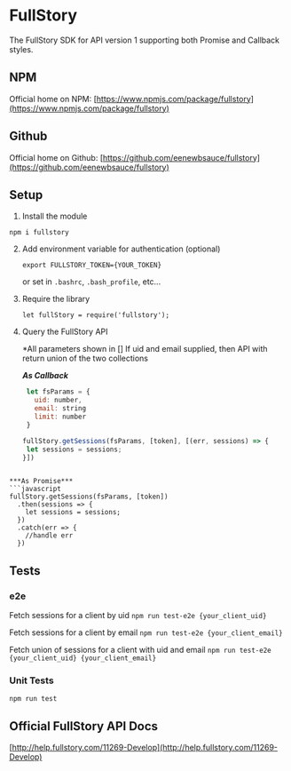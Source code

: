 # FullStory
The FullStory SDK for API version 1 supporting both Promise and Callback styles.

## NPM

Official home on NPM: [https://www.npmjs.com/package/fullstory](https://www.npmjs.com/package/fullstory)

## Github

Official home on Github: [https://github.com/eenewbsauce/fullstory](https://github.com/eenewbsauce/fullstory)

## Setup
1. Install the module

  `npm i fullstory`

2. Add environment variable for authentication (optional)

   `export FULLSTORY_TOKEN={YOUR_TOKEN}`

   or set in `.bashrc`, `.bash_profile`, etc...

3. Require the library

   `let fullStory = require('fullstory');`

4. Query the FullStory API

   *All parameters shown in []
   If uid and email supplied, then API with return union of the two collections

   ***As Callback***
   ```javascript
    let fsParams = {
      uid: number,
      email: string
      limit: number
    }

   fullStory.getSessions(fsParams, [token], [(err, sessions) => {
    let sessions = sessions;
   }])
  ```

  ***As Promise***
  ```javascript
  fullStory.getSessions(fsParams, [token])
    .then(sessions => {
      let sessions = sessions;
    })
    .catch(err => {
      //handle err
    })
  ```

## Tests

### e2e

Fetch sessions for a client by uid
`npm run test-e2e {your_client_uid}`

Fetch sessions for a client by email
`npm run test-e2e {your_client_email}`

Fetch union of sessions for a client with uid and email
`npm run test-e2e {your_client_uid} {your_client_email}`

### Unit Tests

`npm run test`

## Official FullStory API Docs
[http://help.fullstory.com/11269-Develop](http://help.fullstory.com/11269-Develop)
